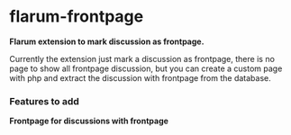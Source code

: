 # flarum-frontpage

**Flarum extension to mark discussion as frontpage.**

Currently the extension just mark a discussion as frontpage, there is no page to show all frontpage discussion, but you can create a custom page with php and extract the discussion with frontpage from the database.

### Features to add

**Frontpage for discussions with frontpage** 
